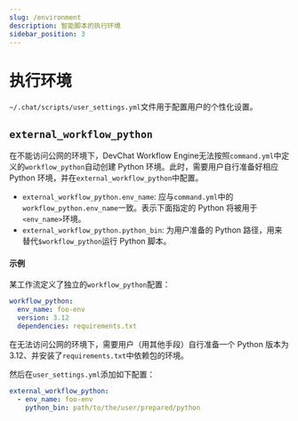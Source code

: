 ```yaml
---
slug: /environment
description: 智能脚本的执行环境
sidebar_position: 3
---
```


# 执行环境

`~/.chat/scripts/user_settings.yml`文件用于配置用户的个性化设置。

## `external_workflow_python`

在不能访问公网的环境下，DevChat Workflow Engine无法按照`command.yml`中定义的`workflow_python`自动创建 Python 环境。此时，需要用户自行准备好相应 Python 环境，并在`external_workflow_python`中配置。


- `external_workflow_python.env_name`: 应与`command.yml`中的`workflow_python.env_name`一致。表示下面指定的 Python 将被用于`<env_name>`环境。
- `external_workflow_python.python_bin`: 为用户准备的 Python 路径，用来替代`$workflow_python`运行 Python 脚本。


#### 示例

某工作流定义了独立的`workflow_python`配置：

```yaml
workflow_python:
  env_name: foo-env
  version: 3.12
  dependencies: requirements.txt
```

在无法访问公网的环境下，需要用户（用其他手段）自行准备一个 Python 版本为3.12、并安装了`requirements.txt`中依赖包的环境。

然后在`user_settings.yml`添加如下配置：

```yaml
external_workflow_python:
  - env_name: foo-env
    python_bin: path/to/the/user/prepared/python
```
